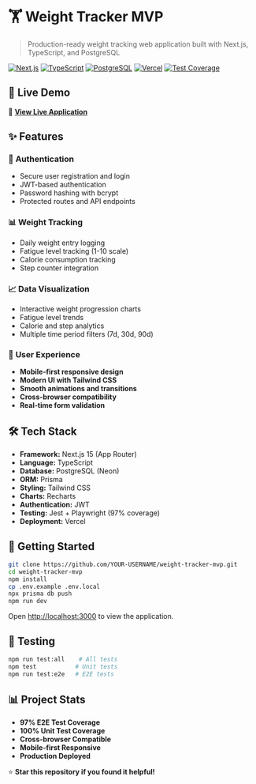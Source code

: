 # 🏋️ Weight Tracker MVP

> Production-ready weight tracking web application built with Next.js, TypeScript, and PostgreSQL

[![Next.js](https://img.shields.io/badge/Next.js-15.3.3-black)](https://nextjs.org/)
[![TypeScript](https://img.shields.io/badge/TypeScript-5.x-blue)](https://www.typescriptlang.org/)
[![PostgreSQL](https://img.shields.io/badge/PostgreSQL-Neon-blue)](https://neon.tech/)
[![Vercel](https://img.shields.io/badge/Deployed-Vercel-black)](https://vercel.com/)
[![Test Coverage](https://img.shields.io/badge/Tests-97%25-green)](https://github.com)

## 🌟 **Live Demo**

🚀 **[View Live Application](https://systemefluide-7orkicmw4-ethans-projects-6cc74c3c.vercel.app)**

## ✨ **Features**

### 🔐 **Authentication**

- Secure user registration and login
- JWT-based authentication
- Password hashing with bcrypt
- Protected routes and API endpoints

### 📊 **Weight Tracking**

- Daily weight entry logging
- Fatigue level tracking (1-10 scale)
- Calorie consumption tracking
- Step counter integration

### 📈 **Data Visualization**

- Interactive weight progression charts
- Fatigue level trends
- Calorie and step analytics
- Multiple time period filters (7d, 30d, 90d)

### 🎨 **User Experience**

- **Mobile-first responsive design**
- **Modern UI with Tailwind CSS**
- **Smooth animations and transitions**
- **Cross-browser compatibility**
- **Real-time form validation**

## 🛠️ **Tech Stack**

- **Framework:** Next.js 15 (App Router)
- **Language:** TypeScript
- **Database:** PostgreSQL (Neon)
- **ORM:** Prisma
- **Styling:** Tailwind CSS
- **Charts:** Recharts
- **Authentication:** JWT
- **Testing:** Jest + Playwright (97% coverage)
- **Deployment:** Vercel

## 🚀 **Getting Started**

```bash
git clone https://github.com/YOUR-USERNAME/weight-tracker-mvp.git
cd weight-tracker-mvp
npm install
cp .env.example .env.local
npx prisma db push
npm run dev
```

Open [http://localhost:3000](http://localhost:3000) to view the application.

## 🧪 **Testing**

```bash
npm run test:all    # All tests
npm test           # Unit tests
npm run test:e2e   # E2E tests
```

## 📊 **Project Stats**

- **97% E2E Test Coverage**
- **100% Unit Test Coverage**
- **Cross-browser Compatible**
- **Mobile-first Responsive**
- **Production Deployed**

⭐ **Star this repository if you found it helpful!**
